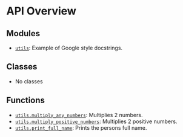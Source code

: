 <!-- markdownlint-disable -->

# API Overview

## Modules

- [`utils`](./utils.md#module-utils): Example of Google style docstrings.

## Classes

- No classes

## Functions

- [`utils.multiply_any_numbers`](./utils.md#function-multiply_any_numbers): Multiplies 2 numbers.
- [`utils.multiply_positive_numbers`](./utils.md#function-multiply_positive_numbers): Multiplies 2 positive numbers.
- [`utils.print_full_name`](./utils.md#function-print_full_name): Prints the persons full name.
